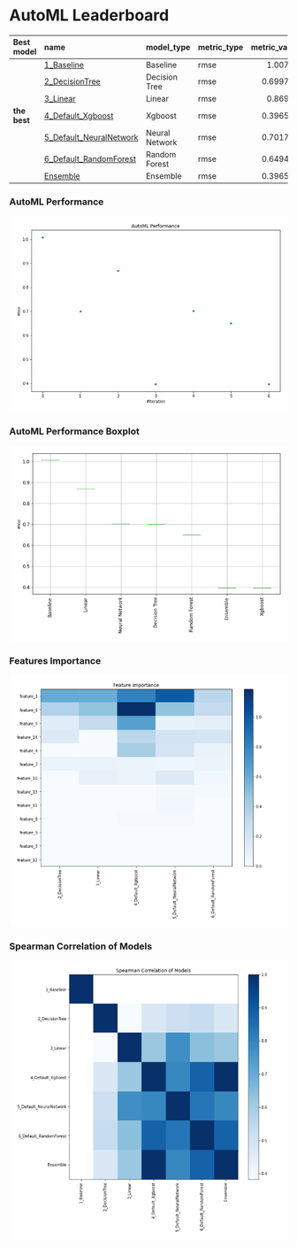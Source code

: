 # AutoML Leaderboard

| Best model   | name                                                         | model_type     | metric_type   |   metric_value |   train_time |
|:-------------|:-------------------------------------------------------------|:---------------|:--------------|---------------:|-------------:|
|              | [1_Baseline](1_Baseline/README.md)                           | Baseline       | rmse          |       1.00775  |         0.98 |
|              | [2_DecisionTree](2_DecisionTree/README.md)                   | Decision Tree  | rmse          |       0.699763 |        12.14 |
|              | [3_Linear](3_Linear/README.md)                               | Linear         | rmse          |       0.86943  |         4.12 |
| **the best** | [4_Default_Xgboost](4_Default_Xgboost/README.md)             | Xgboost        | rmse          |       0.396578 |         9.73 |
|              | [5_Default_NeuralNetwork](5_Default_NeuralNetwork/README.md) | Neural Network | rmse          |       0.701739 |         1.68 |
|              | [6_Default_RandomForest](6_Default_RandomForest/README.md)   | Random Forest  | rmse          |       0.649432 |         8.41 |
|              | [Ensemble](Ensemble/README.md)                               | Ensemble       | rmse          |       0.396578 |         0.34 |

### AutoML Performance
![AutoML Performance](ldb_performance.png)

### AutoML Performance Boxplot
![AutoML Performance Boxplot](ldb_performance_boxplot.png)

### Features Importance
![features importance across models](features_heatmap.png)



### Spearman Correlation of Models
![models spearman correlation](correlation_heatmap.png)

